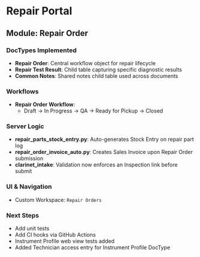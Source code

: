 # Repair Portal

## Module: Repair Order

### DocTypes Implemented
- **Repair Order**: Central workflow object for repair lifecycle
- **Repair Test Result**: Child table capturing specific diagnostic results
- **Common Notes**: Shared notes child table used across documents

### Workflows
- **Repair Order Workflow**: 
  - Draft → In Progress → QA → Ready for Pickup → Closed

### Server Logic
- **repair_parts_stock_entry.py**: Auto-generates Stock Entry on repair part log
- **repair_order_invoice_auto.py**: Creates Sales Invoice upon Repair Order submission
- **clarinet_intake**: Validation now enforces an Inspection link before submit

### UI & Navigation
- Custom Workspace: `Repair Orders`

### Next Steps
- Add unit tests
- Add CI hooks via GitHub Actions
- Instrument Profile web view tests added
- Added Technician access entry for Instrument Profile DocType
